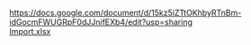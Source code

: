 https://docs.google.com/document/d/15kz5iZTtOKhbyRTnBm-idGocmFWUGRpF0dJJnifEXb4/edit?usp=sharing   
[Import.xlsx](https://github.com/Katya6589/Date-Base/files/10424213/Import.xlsx)
